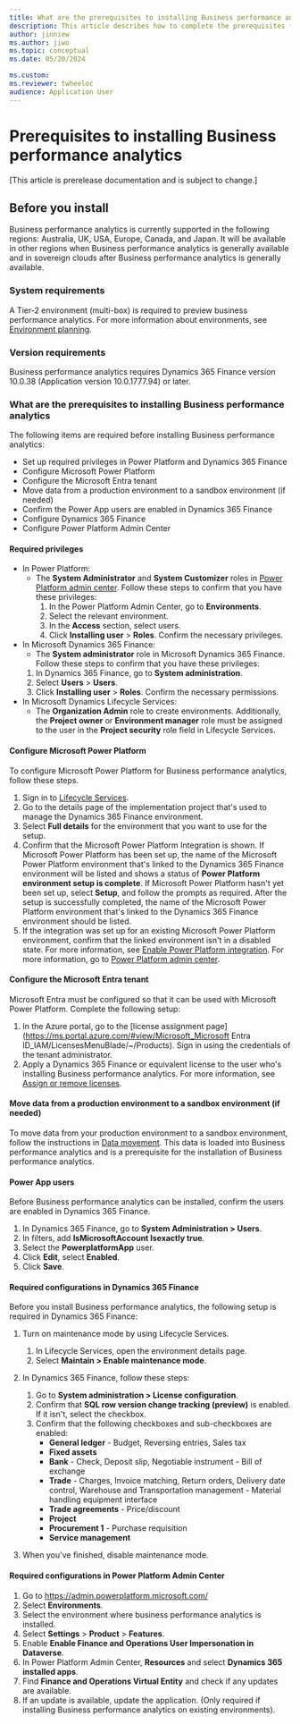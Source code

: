 ```yaml
---
title: What are the prerequisites to installing Business performance analytics
description: This article describes how to complete the prerequisites for Business performance analytics, including outlines on availability, and systema and version requirements.
author: jinniew
ms.author: jiwo
ms.topic: conceptual
ms.date: 05/20/2024

ms.custom:
ms.reviewer: twheeloc 
audience: Application User
---
```


# Prerequisites to installing Business performance analytics 

[This article is prerelease documentation and is subject to change.]

## Before you install
Business performance analytics is currently supported in the following regions: Australia, UK, USA, Europe, Canada, and Japan. It will be available in other regions when Business performance analytics is generally available and in sovereign clouds after Business performance analytics is generally available.

### System requirements
A Tier-2 environment (multi-box) is required to preview business performance analytics. For more information about environments, see [Environment planning](../../fin-ops-core/fin-ops/imp-lifecycle/environment-planning.md).

### Version requirements
Business performance analytics requires Dynamics 365 Finance version 10.0.38 (Application version 10.0.1777.94) or later.


### What are the prerequisites to installing Business performance analytics
The following items are required before installing Business performance analytics:
 - Set up required privileges in Power Platform and Dynamics 365 Finance
 - Configure Microsoft Power Platform
 - Configure the Microsoft Entra tenant
 - Move data from a production environment to a sandbox environment (if needed)
 - Confirm the Power App users are enabled in Dynamics 365 Finance
 - Configure Dynamics 365 Finance
 - Configure Power Platform Admin Center

#### Required privileges
- In Power Platform: 
  - The **System Administrator** and **System Customizer** roles in [Power Platform admin center](https://admin.powerplatform.microsoft.com/).
    Follow these steps to confirm that you have these privileges:
    1. In the Power Platform Admin Center, go to **Environments**.
    2. Select the relevant environment.
    3. In the **Access** section, select users.
    4. Click **Installing user** > **Roles**. Confirm the necessary privileges.
- In Microsoft Dynamics 365 Finance:
   - The **System administrator** role in Microsoft Dynamics 365 Finance.
    Follow these steps to confirm that you have these privileges:
    1. In Dynamics 365 Finance, go to **System administration**.
    2. Select **Users** > **Users**.
    3. Click **Installing user** > **Roles**. Confirm the necessary permissions.
- In Microsoft Dynamics Lifecycle Services:
  - The **Organization Admin** role to create environments. Additionally, the **Project owner** or **Environment manager** role must be assigned to the user in the **Project security** role field in Lifecycle Services.


#### Configure Microsoft Power Platform
To configure Microsoft Power Platform for Business performance analytics, follow these steps.
  1. Sign in to [Lifecycle Services](https://lcs.dynamics.com/).
  2. Go to the details page of the implementation project that's used to manage the Dynamics 365 Finance environment.
  3. Select **Full details** for the environment that you want to use for the setup.
  4. Confirm that the Microsoft Power Platform Integration is shown. If Microsoft Power Platform has been set up, the name of the Microsoft Power Platform environment that's linked to the Dynamics 365 Finance environment will be listed and shows a status of **Power Platform environment setup is complete**. If Microsoft Power Platform hasn't yet been set up, select **Setup**, and follow the prompts as required. After the setup is successfully completed, the name of the Microsoft Power Platform environment that's linked to the Dynamics 365 Finance environment should be listed.
  5. If the integration was set up for an existing Microsoft Power Platform environment, confirm that the linked environment isn't in a disabled state. For more information, see [Enable Power Platform integration](../../fin-ops-core/dev-itpro/power-platform/enable-power-platform-integration.md). For more information, go to [Power Platform admin center](https://admin.powerplatform.microsoft.com/).

#### Configure the Microsoft Entra tenant
Microsoft Entra must be configured so that it can be used with Microsoft Power Platform. Complete the following setup:
  1. In the Azure portal, go to the [license assignment page](https://ms.portal.azure.com/#view/Microsoft_Microsoft Entra ID_IAM/LicensesMenuBlade/~/Products). Sign in using the credentials of the tenant administrator.
  2. Apply a Dynamics 365 Finance or equivalent license to the user who's installing Business performance analytics.
For more information, see [Assign or remove licenses](/azure/active-directory/fundamentals/license-users-groups).

#### Move data from a production environment to a sandbox environment (if needed)
To move data from your production environment to a sandbox environment, follow the instructions in [Data movement](../../fin-ops-core/dev-itpro/database/dbmovement-operations.md). This data is loaded into Business performance analytics and is a prerequisite for the installation of Business performance analytics.

#### Power App users 
Before Business performance analytics can be installed, confirm the users are enabled in Dynamics 365 Finance.
1. In Dynamics 365 Finance, go to **System Administration \> Users**.
2. In filters, add **IsMicrosoftAccount Isexactly true**.
3. Select the **PowerplatformApp** user. 
4. Click **Edit**, select **Enabled**.
5. Click **Save**.

#### Required configurations in Dynamics 365 Finance
Before you install Business performance analytics, the following setup is required in Dynamics 365 Finance:
1. Turn on maintenance mode by using Lifecycle Services.
    1. In Lifecycle Services, open the environment details page.
    2. Select **Maintain \> Enable maintenance mode**.
2. In Dynamics 365 Finance, follow these steps:
    1. Go to **System administration \> License configuration**.
    2. Confirm that **SQL row version change tracking (preview)** is enabled. If it isn't, select the checkbox.
    3. Confirm that the following checkboxes and sub-checkboxes are enabled:
        - **General ledger** - Budget, Reversing entries, Sales tax
        - **Fixed assets**
        - **Bank** - Check, Deposit slip, Negotiable instrument - Bill of exchange
        - **Trade** - Charges, Invoice matching, Return orders, Delivery date control, Warehouse and Transportation management - Material handling equipment interface
        - **Trade agreements** - Price/discount
        - **Project**
        - **Procurement 1** - Purchase requisition
        - **Service management**
       
3. When you've finished, disable maintenance mode.

#### Required configurations in Power Platform Admin Center
1.	Go to https://admin.powerplatform.microsoft.com/
2.	Select **Environments**.
3.	Select the environment where business performance analytics is installed.
4.	Select **Settings** > **Product** > **Features**.
5.	Enable **Enable Finance and Operations User Impersonation in Dataverse**.
6.	In Power Platform Admin Center, **Resources** and select **Dynamics 365 installed apps**.
7.	Find **Finance and Operations Virtual Entity** and check if any updates are available.
8.	If an update is available, update the application. (Only required if installing Business performance analytics on existing environments).
